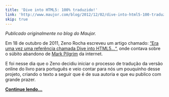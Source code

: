```yaml
---
title: 'Dive into HTML5: 100% traduzido!'
link: 'http://www.maujor.com/blog/2012/12/02/dive-into-html5-100-traduzido/'
skip: true
---
```


<!-- <p><a href="http://www.maujor.com/blog/2012/12/02/dive-into-html5-100-traduzido/"><img src="/img/posts/diveintohtml5-traduzido.jpg"/></a></p> -->

*Publicado originalmente no blog do Maujor.*

Em 18 de outubro de 2011, Zeno Rocha escreveu um artigo chamado: [“Era uma vez uma referência chamada Dive into HTML5…“](/era-uma-vez-uma-referencia-chamada-dive-into-html5), onde contava sobre o súbito abandono de [Mark Pilgrim](http://en.wikipedia.org/wiki/Mark_Pilgrim_(software_developer)) da internet.

E foi nesse dia que o Zeno decidiu iniciar o processo de tradução da versão online do livro para português e veio contar para nós um pouquinho desse projeto, criando o texto a seguir que é de sua autoria e que eu publico com grande prazer.

[**Continue lendo…**](http://www.maujor.com/blog/2012/12/02/dive-into-html5-100-traduzido/)